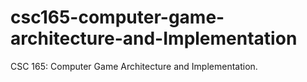 # csc165-computer-game-architecture-and-Implementation
CSC 165: Computer Game Architecture and Implementation.
